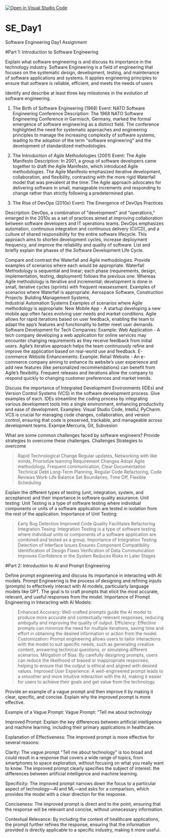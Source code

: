 [![Open in Visual Studio Code](https://classroom.github.com/assets/open-in-vscode-2e0aaae1b6195c2367325f4f02e2d04e9abb55f0b24a779b69b11b9e10269abc.svg)](https://classroom.github.com/online_ide?assignment_repo_id=15570410&assignment_repo_type=AssignmentRepo)
# SE_Day1
Software Engineering Day1 Assignment

#Part 1: Introduction to Software Engineering

Explain what software engineering is and discuss its importance in the technology industry.
Software Engineering is a field of engineering that focuses on the systematic design, development, testing, 
and maintenance of software applications and systems. It applies engineering principles to ensure that software is 
reliable, efficient, and meets the needs of users

Identify and describe at least three key milestones in the evolution of software engineering.
1. The Birth of Software Engineering (1968)
Event: NATO Software Engineering Conference
Description: The 1968 NATO Software Engineering Conference in Garmisch, Germany, marked the
formal emergence of software engineering as a distinct field. The conference highlighted the need
for systematic approaches and engineering principles to manage the increasing complexity of software
systems, leading to the adoption of the term "software engineering" and the development of standardized methodologies.

2. The Introduction of Agile Methodologies (2001)
Event: The Agile Manifesto
Description: In 2001, a group of software developers came together to draft the Agile Manifesto, which introduced
Agile methodologies. The Agile Manifesto emphasized iterative development, collaboration, and flexibility, contrasting
with the more rigid Waterfall model that was prevalent at the time. The Agile approach advocates for delivering software
in small, manageable increments and responding to change rather than strictly following a predetermined plan.

3. The Rise of DevOps (2010s)
Event: The Emergence of DevOps Practices

Description: DevOps, a combination of "development" and "operations," emerged in the 2010s as a set of practices aimed 
at improving collaboration between software developers and IT operations teams. DevOps emphasizes automation, continuous 
integration and continuous delivery (CI/CD), and a culture of shared responsibility for the entire software lifecycle. 
This approach aims to shorten development cycles, increase deployment frequency, and improve the reliability and quality of 
software. List and briefly explain the phases of the Software Development Life Cycle.


Compare and contrast the Waterfall and Agile methodologies. Provide examples of scenarios where each would be appropriate.
Waterfall Methodology is sequential and linear; each phase (requirements, design, implementation, testing, deployment) follows 
the previous one.
Whereas Agile methodology is Iterative and incremental; development is done in small, iterative cycles (sprints) with frequent 
reassessment.
Examples of scenarios where Waterfall is appropriate:  Aerospace Software, Construction Projects: Building Management Systems,  
Industrial Automation Systems
Examples of scenarios where Agile methodology is appropriate: 
New Mobile App - A startup developing a new mobile app often faces evolving user needs and market conditions. Agile allows for 
rapid iterations based on user feedback, enabling the team to adapt the app’s features and functionality to better meet user demands.
Software Development for Tech Companies:
Example: Web Application - A tech company developing a web application for online services may encounter changing requirements as 
they receive feedback from initial users. Agile’s iterative approach helps the team continuously refine and improve the application 
based on real-world use and feedback.
E-commerce Website Enhancements:
Example: Retail Website - An e-commerce company aiming to enhance its website’s user experience and add new features (like personalized 
recommendations) can benefit from Agile’s flexibility. Frequent releases and iterations allow the company to respond quickly to changing 
customer preferences and market trends.

Discuss the importance of Integrated Development Environments (IDEs) and Version Control Systems (VCS) in the software development process. Give examples of each.
IDEs streamline the coding process by integrating various development tools into a single environment, enhancing productivity and ease of development.
Examples: Visual Studio Code, IntelliJ, PyCharm.
VCS is crucial for managing code changes, collaboration, and version control, ensuring that code is preserved, trackable, and manageable across development teams.
Exampe:Mercuria, Git, Subvesion

What are some common challenges faced by software engineers? Provide strategies to overcome these challenges.
Challenges                        Strategies to overcome 
>Rapid Technological Change       Regular updates, Networking with like minds, Prioriotize learning
>Requirement Changes              Adopt Agile methodology. Frequent communication, Clear Documentation
>Technical Debt                   Long-Term Planning, Regular Code Refactoring, Code Reviews
>Work-Life Balance                Set Boundaries, Time Off, Flexible Scheduling 


Explain the different types of testing (unit, integration, system, and acceptance) and their importance in software quality assurance.
Unit testing: Unit Testing is a type of software testing where individual components or units of a software application are tested in isolation 
from the rest of the application.
Importance of Unit Testing:
>Early Bug Detection
>Improved Code Quality
>Facilitates Refactoring
Integration Tesing: Integration Testing is a type of software testing where individual units or components of a software application are combined and
tested as a group.
>Importance of Integration Testing
>Detection of Interface Issues
>Ensures Component Compatibility
>Identification of Design Flaws
>Verification of Data Communication
>Improves Confidence in the System
>Reduces Risks in Later Stages


#Part 2: Introduction to AI and Prompt Engineering


Define prompt engineering and discuss its importance in interacting with AI models.
Prompt Engineering is the process of designing and refining inputs (prompts) to effectively interact with AI models, particularly language models like GPT. 
The goal is to craft prompts that elicit the most accurate, relevant, and useful responses from the model.
Importance of Prompt Engineering in Interacting with AI Models:
>Enhanced Accuracy: Well-crafted prompts guide the AI model to produce more accurate and contextually relevant responses, reducing ambiguity and improving
the quality of output.
>Efficiency: Effective prompts can minimize the need for multiple iterations, saving time and effort in obtaining the desired information or action from the model.
>Customization: Prompt engineering allows users to tailor interactions with the model to suit specific needs, such as generating creative content, answering
>technical questions, or simulating different scenarios.
>Mitigation of Bias: By carefully designing prompts, users can reduce the likelihood of biased or inappropriate responses, helping to ensure that the output is
>ethical and aligned with desired values.
>Improved User Experience: A well-engineered prompt leads to a smoother and more intuitive interaction with the AI, making it easier for users to achieve their
>goals and get value from the technology.

Provide an example of a vague prompt and then improve it by making it clear, specific, and concise. Explain why the improved prompt is more effective.

Example of a Vague Prompt:
Vague Prompt: "Tell me about technology

Improved Prompt:
Explain the key differences between artificial intelligence and machine learning, including their primary applications in healthcare.

Explanation of Effectiveness:
The improved prompt is more effective for several reasons:

Clarity: The vague prompt "Tell me about technology" is too broad and could result in a response that covers a wide range of topics, from smartphones to space exploration, without focusing on what you really want to know. The improved prompt clearly specifies the subject of interest: the differences between artificial intelligence and machine learning.

Specificity: The improved prompt narrows down the focus to a particular aspect of technology—AI and ML—and asks for a comparison, which provides the model with a clear direction for the response.

Conciseness: The improved prompt is direct and to the point, ensuring that the response will be relevant and concise, without unnecessary information.

Contextual Relevance: By including the context of healthcare applications, the prompt further refines the response, ensuring that the information provided is directly applicable to a specific industry, making it more useful.


